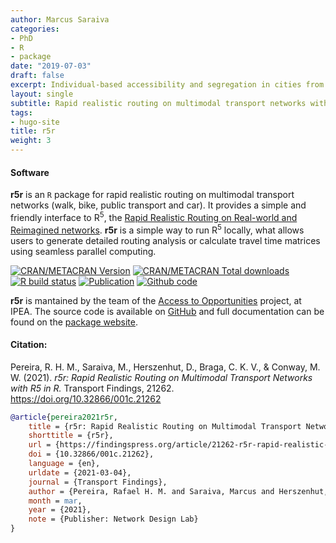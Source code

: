 ```yaml
---
author: Marcus Saraiva
categories:
- PhD
- R
- package
date: "2019-07-03"
draft: false
excerpt: Individual-based accessibility and segregation in cities from a time geographic perspective, using individuals’ travel trajectories in space and time.
layout: single
subtitle: Rapid realistic routing on multimodal transport networks with R5
tags:
- hugo-site
title: r5r
weight: 3
---
```


#### Software

**r5r** is an `R` package for rapid realistic routing on multimodal transport networks (walk, bike, public transport and car). It provides a simple and friendly interface to R<sup>5</sup>, the [Rapid Realistic Routing on Real-world and Reimagined networks](https://github.com/conveyal/r5). **r5r** is a simple way to run R<sup>5</sup> locally, what allows users to generate detailed routing analysis or calculate travel time matrices using seamless parallel computing. 

[![CRAN/METACRAN Version](https://www.r-pkg.org/badges/version/r5r)](https://CRAN.R-project.org/package=r5r)
[![CRAN/METACRAN Total downloads](https://cranlogs.r-pkg.org/badges/grand-total/r5r?color=blue)](https://CRAN.R-project.org/package=r5r)
[![R build status](https://github.com/ipeaGIT/r5r/workflows/R-CMD-check/badge.svg)](https://github.com/ipeaGIT/r5r/actions)
[![Publication](https://img.shields.io/badge/DOI-10.32866%2F001c.21262-yellow)](https://doi.org/10.32866/001c.21262)
[![Github code](https://img.shields.io/badge/GitHub-code-orange)](https://github.com/ipeaGIT/r5r)

**r5r** is mantained by the team of the [Access to Opportunities](https://www.ipea.gov.br/acessooportunidades/en/) project, at IPEA. The source code is available on [GitHub](https://github.com/ipeaGIT/r5r) and full documentation can be found on the [package website](https://ipeagit.github.io/r5r/index.html).



#### Citation:

Pereira, R. H. M., Saraiva, M., Herszenhut, D., Braga, C. K. V., & Conway, M. W. (2021). _r5r: Rapid Realistic Routing on Multimodal Transport Networks with R5 in R._ Transport Findings, 21262. https://doi.org/10.32866/001c.21262

```bibtex
@article{pereira2021r5r,
	title = {r5r: Rapid Realistic Routing on Multimodal Transport Networks with {R}$^{\textrm{5}}$ in R},
	shorttitle = {r5r},
	url = {https://findingspress.org/article/21262-r5r-rapid-realistic-routing-on-multimodal-transport-networks-with-r-5-in-r},
	doi = {10.32866/001c.21262},
	language = {en},
	urldate = {2021-03-04},
	journal = {Transport Findings},
	author = {Pereira, Rafael H. M. and Saraiva, Marcus and Herszenhut, Daniel and Braga, Carlos Kaue Vieira and Conway, Matthew Wigginton},
	month = mar,
	year = {2021},
	note = {Publisher: Network Design Lab}
}
```



